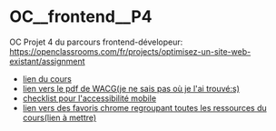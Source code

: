 # OC__frontend__P4
OC Projet 4 du parcours frontend-dévelopeur: https://openclassrooms.com/fr/projects/optimisez-un-site-web-existant/assignment

- [lien du cours](https://openclassrooms.com/fr/courses/6691346-concevez-un-contenu-web-accessible)
- [lien vers le pdf de WACG(je ne sais pas où je l'ai trouvé:s)](https://s3-eu-west-1.amazonaws.com/course.oc-static.com/courses/6691346/Guide+de+test+d'accessibilite%CC%81+des+WCAG.pdf)
- [checklist pour l'accessibilité mobile](https://developer.mozilla.org/fr/docs/Web/Accessibility/Mobile_accessibility_checklist)
- [lien vers des favoris chrome regroupant toutes les ressources du cours(lien à mettre)](https://drive.google.com/file/d/1iWaeqWMYKpnnp4WkyciXNPLm9Jd-a0cn/view?usp=sharing)
